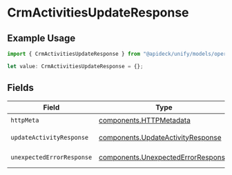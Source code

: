 # CrmActivitiesUpdateResponse

## Example Usage

```typescript
import { CrmActivitiesUpdateResponse } from "@apideck/unify/models/operations";

let value: CrmActivitiesUpdateResponse = {};
```

## Fields

| Field                                                                                    | Type                                                                                     | Required                                                                                 | Description                                                                              |
| ---------------------------------------------------------------------------------------- | ---------------------------------------------------------------------------------------- | ---------------------------------------------------------------------------------------- | ---------------------------------------------------------------------------------------- |
| `httpMeta`                                                                               | [components.HTTPMetadata](../../models/components/httpmetadata.md)                       | :heavy_check_mark:                                                                       | N/A                                                                                      |
| `updateActivityResponse`                                                                 | [components.UpdateActivityResponse](../../models/components/updateactivityresponse.md)   | :heavy_minus_sign:                                                                       | Activity updated                                                                         |
| `unexpectedErrorResponse`                                                                | [components.UnexpectedErrorResponse](../../models/components/unexpectederrorresponse.md) | :heavy_minus_sign:                                                                       | Unexpected error                                                                         |